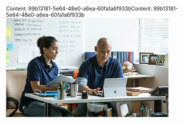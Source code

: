 <span data-ttu-id="fd64e-101">Content: 99b13181-5e64-48e0-a6ea-60fa1a6f933b</span><span class="sxs-lookup"><span data-stu-id="fd64e-101">Content: 99b13181-5e64-48e0-a6ea-60fa1a6f933b</span></span>![Bild](394c8909-164f-468a-a7c2-861900a1c0a5.png)

